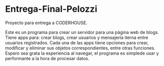 # Entrega-Final-Pelozzi
Proyecto para entrega a CODERHOUSE.

Este es un programa para crear un servidor para una página web de blogs.
Tiene apps para: crear blogs, crear usuarios y mensajería iterna entre usuarios registrados.
Cada una de las apps tiene opciones para crear, modificar y eliminar sus objetos correspondientes, entre otras funciones.
Espero sea grata la experiencia al navegar, el programa es simplede usar y performante a la hora de procesar datos.
